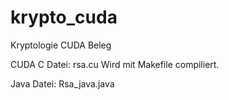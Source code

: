 krypto_cuda
===========

Kryptologie CUDA Beleg

CUDA C Datei: rsa.cu
Wird mit Makefile compiliert.

Java Datei: Rsa_java.java
